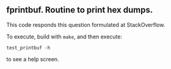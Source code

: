 ## fprintbuf.  Routine to print hex dumps.

This code responds this question formulated at StackOverflow.

To execute, build with `make`, and then execute:

```
test_printbuf -h
```

to see a help screen.
